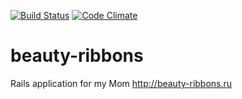 [![Build Status](https://secure.travis-ci.org/newmen/beauty-ribbons.png)](http://travis-ci.org/newmen/beauty-ribbons) [![Code Climate](https://codeclimate.com/github/newmen/beauty-ribbons.png)](https://codeclimate.com/github/newmen/beauty-ribbons)

# beauty-ribbons

Rails application for my Mom
http://beauty-ribbons.ru
